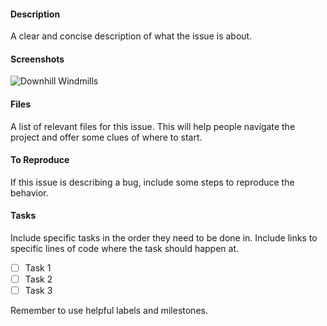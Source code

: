 #### Description
A clear and concise description of what the issue is about.

#### Screenshots
![Downhill Windmills](https://www.ecampusnews.com/files/2016/05/moneybank-600x400.jpg)

#### Files
A list of relevant files for this issue. This will help people navigate the project and offer some clues of where to start.

#### To Reproduce
If this issue is describing a bug, include some steps to reproduce the behavior.

#### Tasks
Include specific tasks in the order they need to be done in. Include links to specific lines of code where the task should happen at.
- [ ] Task 1
- [ ] Task 2
- [ ] Task 3

Remember to use helpful labels and milestones.
